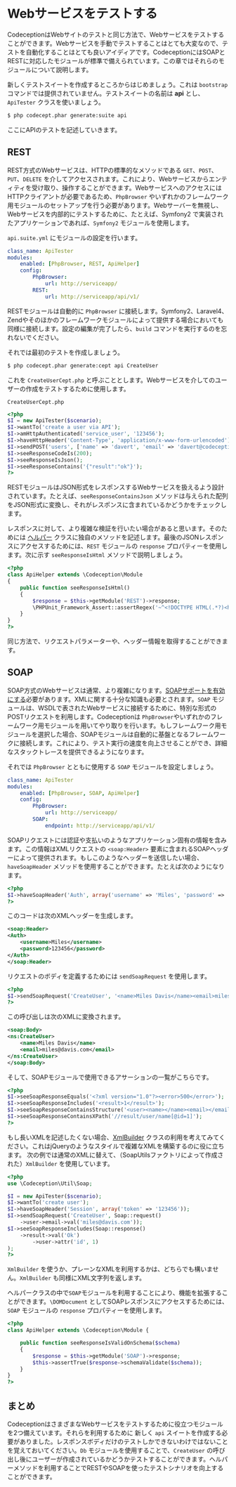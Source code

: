 # Webサービスをテストする

CodeceptionはWebサイトのテストと同じ方法で、Webサービスをテストすることができます。Webサービスを手動でテストすることはとても大変なので、テストを自動化することはとても良いアイディアです。CodeceptionにはSOAPとRESTに対応したモジュールが標準で備えられています。この章ではそれらのモジュールについて説明します。

新しくテストスイートを作成するところからはじめましょう。これは `bootstrap` コマンドでは提供されていません。テストスイートの名前は **api** とし、`ApiTester` クラスを使いましょう。

```bash
$ php codecept.phar generate:suite api
```

ここにAPIのテストを記述していきます。

## REST

REST方式のWebサービスは、HTTPの標準的なメソッドである `GET`、`POST`、`PUT`、`DELETE` を介してアクセスされます。これにより、Webサービスからエンティティを受け取り、操作することができます。WebサービスへのアクセスにはHTTPクライアントが必要であるため、`PhpBrowser` やいずれかのフレームワーク用モジュールのセットアップを行う必要があります。Webサーバーを無視し、Webサービスを内部的にテストするために、たとえば、Symfony2 で実装されたアプリケーションであれば、`Symfony2` モジュールを使用します。

`api.suite.yml` にモジュールの設定を行います。

``` yaml
class_name: ApiTester
modules:
    enabled: [PhpBrowser, REST, ApiHelper]
    config:
		PhpBrowser:
			url: http://serviceapp/
		REST:
		    url: http://serviceapp/api/v1/
```

RESTモジュールは自動的に `PhpBrowser` に接続します。Symfony2、Laravel4、Zendやそのほかのフレームワークモジュールによって提供する場合においても同様に接続します。設定の編集が完了したら、`build` コマンドを実行するのを忘れないでください。

それでは最初のテストを作成しましょう。

```bash
$ php codecept.phar generate:cept api CreateUser
```

これを `CreateUserCept.php` と呼ぶこととします。Webサービスを介してのユーザーの作成をテストするために使用します。

`CreateUserCept.php`

```php
<?php
$I = new ApiTester($scenario);
$I->wantTo('create a user via API');
$I->amHttpAuthenticated('service_user', '123456');
$I->haveHttpHeader('Content-Type', 'application/x-www-form-urlencoded');
$I->sendPOST('users', ['name' => 'davert', 'email' => 'davert@codeception.com']);
$I->seeResponseCodeIs(200);
$I->seeResponseIsJson();
$I->seeResponseContains('{"result":"ok"}');
?>
```

RESTモジュールはJSON形式をレスポンスするWebサービスを扱えるよう設計されています。たとえば、`seeResponseContainsJson` メソッドは与えられた配列をJSON形式に変換し、それがレスポンスに含まれているかどうかをチェックします。

レスポンスに対して、より複雑な検証を行いたい場合があると思います。そのためには [ヘルパー](http://codeception.com/docs/03-ModulesAndHelpers#Helpers) クラスに独自のメソッドを記述します。最後のJSONレスポンスにアクセスするためには、`REST` モジュールの `response` プロパティーを使用します。次に示す `seeResponseIsHtml` メソッドで説明しましょう。

```php
<?php
class ApiHelper extends \Codeception\Module
{
	public function seeResponseIsHtml()
	{
		$response = $this->getModule('REST')->response;
        \PHPUnit_Framework_Assert::assertRegex('~^<!DOCTYPE HTML(.*?)<html>.*?<\/html>~m', $response);
	}
}
?>
```

同じ方法で、リクエストパラメーターや、ヘッダー情報を取得することができます。

## SOAP

SOAP方式のWebサービスは通常、より複雑になります。[SOAPサポートを有効にする](http://php.net/manual/ja/soap.installation.php)必要があります。XMLに関する十分な知識も必要とされます。`SOAP` モジュールは、WSDLで表されたWebサービスに接続するために、特別な形式のPOSTリクエストを利用します。Codeceptionは `PhpBrowser`やいずれかのフレームワーク用モジュールを用いてやり取りを行います。もしフレームワーク用モジュールを選択した場合、SOAPモジュールは自動的に基盤となるフレームワークに接続します。これにより、テスト実行の速度を向上させることができ、詳細なスタックトレースを提供できるようになります。

それでは `PhpBrowser` とともに使用する `SOAP` モジュールを設定しましょう。

``` yaml
class_name: ApiTester
modules:
    enabled: [PhpBrowser, SOAP, ApiHelper]
    config:
		PhpBrowser:
			url: http://serviceapp/
		SOAP:
		    endpoint: http://serviceapp/api/v1/
```

SOAPリクエストには認証や支払いのようなアプリケーション固有の情報を含みます。この情報はXMLリクエストの `<soap:Header>` 要素に含まれるSOAPヘッダーによって提供されます。もしこのようなヘッダーを送信したい場合、`haveSoapHeader` メソッドを使用することができます。たとえば次のようになります。

```php
<?php
$I->haveSoapHeader('Auth', array('username' => 'Miles', 'password' => '123456'));
?>
```

このコードは次のXMLヘッダーを生成します。


```xml
<soap:Header>
<Auth>
	<username>Miles</username>
	<password>123456</password>
</Auth>
</soap:Header>
```

リクエストのボディを定義するためには `sendSoapRequest` を使用します。

```php
<?php
$I->sendSoapRequest('CreateUser', '<name>Miles Davis</name><email>miles@davis.com</email>');
?>
```

この呼び出しは次のXMLに変換されます。

```xml
<soap:Body>
<ns:CreateUser>
	<name>Miles Davis</name>
	<email>miles@davis.com</email>
</ns:CreateUser>
</soap:Body>
```

そして、SOAPモジュールで使用できるアサーションの一覧がこちらです。


```php
<?php
$I->seeSoapResponseEquals('<?xml version="1.0"?><error>500</error>');
$I->seeSoapResponseIncludes('<result>1</result>');
$I->seeSoapResponseContainsStructure('<user><name></name><email></email>');
$I->seeSoapResponseContainsXPath('//result/user/name[@id=1]');
?>
```

もし長いXMLを記述したくない場合、[XmlBuilder](http://codeception.com/docs/reference/XmlBuilder) クラスの利用を考えてみてください。これはjQueryのようなスタイルで複雑なXMLを構築するのに役に立ちます。
次の例では通常のXMLに替えて、（SoapUtilsファクトリによって作成された）`XmlBuilder` を使用しています。

```php
<?php
use \Codeception\Util\Soap;

$I = new ApiTester($scenario);
$I->wantTo('create user');
$I->haveSoapHeader('Session', array('token' => '123456'));
$I->sendSoapRequest('CreateUser', Soap::request()
	->user->email->val('miles@davis.com'));
$I->seeSoapResponseIncludes(Soap::response()
	->result->val('Ok')
		->user->attr('id', 1)
);
?>
```

`XmlBuilder` を使うか、プレーンなXMLを利用するかは、どちらでも構いません。`XmlBuilder` も同様にXML文字列を返します。

ヘルパークラスの中で`SOAP`モジュールを利用することにより、機能を拡張することができます。`\DOMDocument` としてSOAPレスポンスにアクセスするためには、`SOAP` モジュールの `response` プロパティーを使用します。

```php
<?php
class ApiHelper extends \Codeception\Module {

	public function seeResponseIsValidOnSchema($schema)
	{
		$response = $this->getModule('SOAP')->response;
		$this->assertTrue($response->schemaValidate($schema));
	}
}
?>
```

## まとめ

CodeceptionはさまざまなWebサービスをテストするために役立つモジュールを2つ備えています。それらを利用するために 新しく `api` スイートを作成する必要がありました。レスポンスボディだけのテストしかできないわけではないことを覚えておいてください。`Db` モジュールを使用することで、`CreateUser` の呼び出し後にユーザーが作成されているかどうかテストすることができます。ヘルパーメソッドを利用することでRESTやSOAPを使ったテストシナリオを向上することができます。